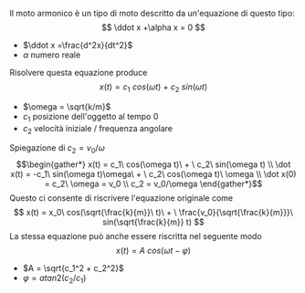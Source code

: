 Il moto armonico è un tipo di moto descritto da un'equazione di questo tipo:
$$ \ddot x +\alpha x = 0 $$
+ $\ddot x =\frac{d^2x}{dt^2}$
+ $\alpha$ numero reale

Risolvere questa equazione produce
$$ x(t) = c_1\ cos(\omega t)\ + \ c_2\ sin(\omega t)$$
+ $\omega = \sqrt{k/m}$ 
+ $c_1$ posizione dell'oggetto al tempo 0
+ $c_2$ velocità iniziale / frequenza angolare

Spiegazione di $c_2 = v_0/\omega$
$$\begin{gather*} 
x(t) = c_1\ cos(\omega t)\ + \ c_2\ sin(\omega t) \\
\dot x(t) = -c_1\ sin(\omega t)\omega\ + \ c_2\ cos(\omega t)\ \omega \\
\dot x(0) = c_2\ \omega = v_0 \\
c_2 = v_0/\omega
\end{gather*}$$
Questo ci consente di riscrivere l'equazione originale come
 $$ x(t) = x_0\ cos(\sqrt{\frac{k}{m}}\ t)\ +
 \ \frac{v_0}{\sqrt{\frac{k}{m}}}\ sin(\sqrt{\frac{k}{m}} t) $$ La stessa equazione può anche essere riscritta nel seguente modo
$$x(t) = A \ cos(\omega t - \varphi)$$
 + $A = \sqrt{c_1^2 + c_2^2}$
 + $\varphi = atan2(c_2/c_1)$
